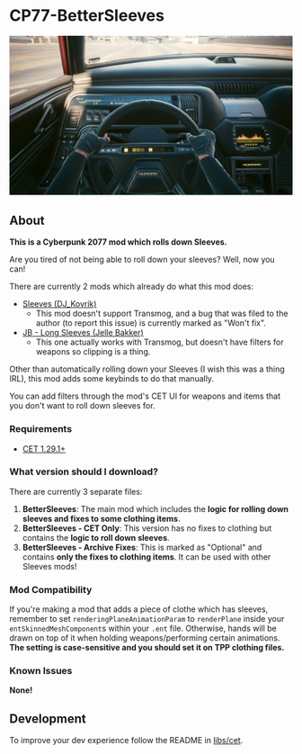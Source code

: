 # CP77-BetterSleeves

![](preview.png)

## About

**This is a Cyberpunk 2077 mod which rolls down Sleeves.**

Are you tired of not being able to roll down your sleeves? Well, now you can!

There are currently 2 mods which already do what this mod does:
- [Sleeves (DJ_Kovrik)](https://www.nexusmods.com/cyberpunk2077/mods/3309)
  - This mod doesn't support Transmog, and a bug that was filed to the author (to report this issue) is currently marked as "Won't fix".
- [JB - Long Sleeves (Jelle Bakker)](https://www.nexusmods.com/cyberpunk2077/mods/987)
  - This one actually works with Transmog, but doesn't have filters for weapons so clipping is a thing.

Other than automatically rolling down your Sleeves (I wish this was a thing IRL), this mod adds some keybinds to do that manually.

You can add filters through the mod's CET UI for weapons and items that you don't want to roll down sleeves for.

### Requirements

- [CET 1.29.1+](https://github.com/yamashi/CyberEngineTweaks)

### What version should I download?

There are currently 3 separate files:
1. **BetterSleeves**: The main mod which includes the **logic for rolling down sleeves and fixes to some clothing items**.
2. **BetterSleeves - CET Only**: This version has no fixes to clothing but contains the **logic to roll down sleeves**.
3. **BetterSleeves - Archive Fixes**: This is marked as "Optional" and contains **only the fixes to clothing items**. It can be used with other Sleeves mods!

### Mod Compatibility

If you're making a mod that adds a piece of clothe which has sleeves, remember to set `renderingPlaneAnimationParam` to `renderPlane`
inside your `entSkinnedMeshComponent`s within your `.ent` file. Otherwise, hands will be drawn on top of it when holding weapons/performing
certain animations.
**The setting is case-sensitive and you should set it on TPP clothing files.**

### Known Issues

**None!**

## Development

To improve your dev experience follow the README in [libs/cet](libs/cet).
